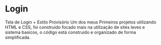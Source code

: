# Login
Tela de Login + Estilo Provisório
Um dos meus Primeiros projetos utilizando HTML e CSS, foi construido focado mais na utilização de sites leves e sistema basicos, o código está construido e organizado de forma simplificada.
